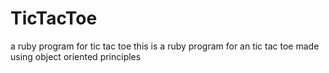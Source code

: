 # TicTacToe
a ruby program for tic tac toe
this is a ruby program for an tic tac toe made using object oriented principles
